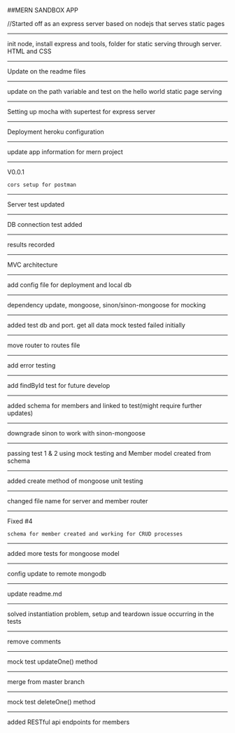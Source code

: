 ##MERN SANDBOX APP

//Started off as an express server based on nodejs that serves static pages

---

init node, install express and tools, folder for static serving through server. HTML and CSS

---

Update on the readme files

---

update on the path variable and test on the hello world static page serving

---

Setting up mocha with supertest for express server

---

Deployment heroku configuration

---

update app information for mern project

---

V0.0.1

    cors setup for postman

---

Server test updated

---

DB connection test added

---

results recorded

---

MVC architecture

---

add config file for deployment and local db

---

dependency update, mongoose, sinon/sinon-mongoose for mocking

---

added test db and port. get all data mock tested failed initially

---

move router to routes file

---

add error testing

---

add findById test for future develop

---

added schema for members and linked to test(might require further updates)

---

downgrade sinon to work with sinon-mongoose

---

passing test 1 & 2 using mock testing and Member model created from schema

---

added create method of mongoose unit testing

---

changed file name for server and member router

---

Fixed #4

    schema for member created and working for CRUD processes

---

added more tests for mongoose model

---

config update to remote mongodb

---

update readme.md

---

solved instantiation problem, setup and teardown issue occurring in the tests

---

remove comments

---

mock test updateOne() method

---

merge from master branch

---

mock test deleteOne() method

---

added RESTful api endpoints for members
